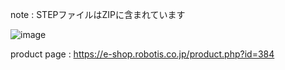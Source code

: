 note : STEPファイルはZIPに含まれています

![image](https://user-images.githubusercontent.com/5852451/116347935-1afeda80-a828-11eb-902e-295dbb11c69a.png)

product page : https://e-shop.robotis.co.jp/product.php?id=384
